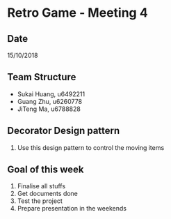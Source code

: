 # Retro Game - Meeting 4
## Date
15/10/2018

## Team Structure

+ Sukai Huang, u6492211
+ Guang Zhu, u6260778
+ JiTeng Ma, u6788828

## Decorator Design pattern 
1. Use this design pattern to control the moving items 


## Goal of this week 
1. Finalise all stuffs
2. Get documents done 
3. Test the project
4. Prepare presentation in the weekends 
